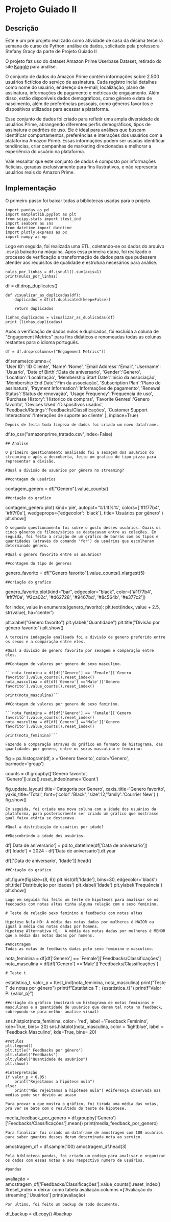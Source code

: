 # Projeto Guiado II


## Descrição


Este é um pré projeto realizado como atividade de casa da décima terceira semana do curso de Python: análise de dados, solicitado pela professora Stefany Gracy da parte de Projeto Guiado II

O projeto faz uso do dataset Amazon Prime Userbase Dataset, retirado do site [Kaggle](https://www.kaggle.com/) para análise. 

O conjunto de dados do Amazon Prime contém informações sobre 2.500 usuários fictícios do serviço de assinatura. Cada registro inclui detalhes como nome do usuário, endereço de e-mail, localização, plano de assinatura, informações de pagamento e métricas de engajamento. Além disso, estão disponíveis dados demográficos, como gênero e data de nascimento, além de preferências pessoais, como gêneros favoritos e dispositivos utilizados para acessar a plataforma.

Esse conjunto de dados foi criado para refletir uma ampla diversidade de usuários Prime, abrangendo diferentes perfis demográficos, tipos de assinatura e padrões de uso. Ele é ideal para análises que buscam identificar comportamentos, preferências e interações dos usuários com a plataforma Amazon Prime. Essas informações podem ser usadas  identificar tendências, criar campanhas de marketing direcionadas e melhorar a experiência do usuário na plataforma.

Vale ressaltar que este conjunto de dados é composto por informações fictícias, geradas exclusivamente para fins ilustrativos, e não representa usuários reais do Amazon Prime.


## Implementação


O primeiro passo foi baixar todas a bibliotecas usadas para o projeto.

```
import pandas as pd
import matplotlib.pyplot as plt 
from scipy.stats import ttest_ind
import seaborn as sns
from datetime import datetime
import plotly.express as px
import numpy as np
```
Logo em seguida, foi realizada uma ETL, coletando-se os dados do arquivo .csv já baixado na máquina. Apos essa primeira etapa, foi realizado o processo de verificação e  transformação de dados para que pudessem atender aos requisitos de qualidade e estrutura necesários para análise.
```
nulos_por_linhas = df.isnull().sum(axis=1)  
print(nulos_por_linhas)
```
df = df.drop_duplicates()
```
def visualizar_as_duplicadas(df):  
    duplicados = df[df.duplicated(keep=False)]

    return duplicados

linhas_duplicadas = visualizar_as_duplicadas(df)
print (linhas_duplicadas)
```
Após a verificação de dados nulos e duplicados, foi excluída a coluna de "Engagement Metrics" para fins didáticos e renomeadas todas as colunas restantes para o idioma português.
```
df = df.drop(columns=["Engagement Metrics"])
```
df.rename(columns={              
    'User ID': 'ID Cliente',
    'Name':'Nome', 
    'Email Address':'Email', 
    'Username': 'Usuario', 
    'Date of Birth':'Data de aniversario',
    'Gender':'Genero', 
    'Location':'Localização', 
    'Membership Start Date':'Inicio da associação', 
    'Membership End Date':'Fim da associação',
    'Subscription Plan':'Plano de assinatura', 
    'Payment Information':'Informações de pagamento', 
    'Renewal Status':'Status de renovação',
    'Usage Frequency':'Frequencia de uso', 
    'Purchase History':'Historico de compras', 
    'Favorite Genres':'Genero favorito',
    'Devices Used':'Dispositivos usados',  
    'Feedback/Ratings':'Feedbacks/Classificações',
    'Customer Support Interactions':'Interações de suporte ao cliente'
}, inplace=True)
```
Depois de feita toda limpeza de dados foi criado um novo dataframe.
```
df.to_csv("amazonprime_tratado.csv",index=False)
```
## Analise

O primeiro questionamento analisado foi a sexagem dos usuários do streaming e após a descoberta, feito um grafico do tipo pizza para representar a divisão.

#Qual a divisão de usuários por gênero no streaming?

##contagem de usuários
```
contagem_genero = df["Genero"].value_counts()
```
##criação do grafico
```
contagem_genero.plot(
    kind='pie',
    autopct='%1.1f%%',
    colors=['#1f77b4', '#ff7f0e'],
    wedgeprops={'edgecolor': 'black'},
    title='Usuários por gênero'
)
plt.show()
``` 
O segundo questionamento foi sobre o gosto desses usuários. Quais os cinco gêneros de filmes/séries se destacavam entre as coleções. Em seguida, foi feita a criação de um gráfico de barras com os tipos e quantidades (através do comando 'for') de usuários que escolheram determinado gênero.

#Qual o genero favorito entre os usuários?

##contagem do tipo de generos
```
genero_favorito = df["Genero favorito"].value_counts().nlargest(5) 
```
##criação do grafico
```
genero_favorito.plot(kind="bar", edgecolor="black", color=['#1f77b4', '#ff7f0e', '#2ca02c', '#d62728', '#9467bd', '#8c564b', '#e377c2'])

for index, value in enumerate(genero_favorito):
    plt.text(index, value + 2.5, str(value), ha='center')

plt.xlabel("Genero favorito")
plt.ylabel("Quantidade")
plt.title("Divisão por gênero favorito")
plt.show()
```
A terceira indagação analisada foi a divisão de genero preferido entre os sexos e a comparação entre eles.

#Qual a divisão de genero favorito por sexagem e comparação entre eles.

##Contagem de valores por genero do sexo masculino. 

```nota_feminina = df[df['Genero'] == 'Female']['Genero favorito'].value_counts().reset_index() 
nota_masculina = df[df['Genero'] =='Male']['Genero favorito'].value_counts().reset_index() 

print(nota_masculina)```

##Contagem de valores por genero do sexo feminino.  

```nota_feminina = df[df['Genero'] == 'Female']['Genero favorito'].value_counts().reset_index() 
nota_masculina = df[df['Genero'] =='Male']['Genero favorito'].value_counts().reset_index() 

print(nota_feminina)```

Fazendo a comparação através do gráfico em formato de histograma, das quantidades por genero, entre os sexos masculino e feminino: 
```
fig = px.histogram(df, x ='Genero favorito', 
                   color='Genero',
                   barmode='group')

counts = df.groupby(['Genero favorito', 'Genero']).size().reset_index(name='Count')


fig.update_layout(
    title='Categoria por Genero',
    xaxis_title='Genero favorito',
    yaxis_title='Total',
    font={'color':'Black', 'size':12,'family':'Courrier New'}
    )
fig.show()
```
Em seguida, foi criada uma nova coluna com a idade dos usuários da plataforma, para posteriormente ser criado um gráfico que mostrasse qual faixa etária se destacava.

#Qual a distribuição de usuários por idade?

##Descobrindo a idade dos usuários.
```
df['Data de aniversario'] = pd.to_datetime(df['Data de aniversario'])
df['Idade'] = 2024 - df['Data de aniversario'].dt.year

df[['Data de aniversario', 'Idade']].head()
```
##Criação do gráfico
```
plt.figure(figsize=(8, 6))
plt.hist(df['Idade'], bins=30, edgecolor='black') 
plt.title('Distribuição por Idades')
plt.xlabel('Idade')
plt.ylabel('Frequência')
plt.show()
```
Logo em seguida foi feito um teste de hipoteses para analisar se os feedbacks com notas altas tinha alguma relação com o sexo feminino.

# Teste de relação sexo feminino e feedbacks com notas altas     

Hipotese Nula HO: A média das notas dadas por mulheres é MAIOR ou igual à média das notas dadas por homens.
Hipotese Alternativa H1:  A média das notas dadas por mulheres é MENOR que a média das notas dadas por homens.

#Amostragem
Todas as notas de feedbacks dadas pelo sexo feminino e masculino.
```
nota_feminina = df[df['Genero'] == 'Female']['Feedbacks/Classificações']
nota_masculina = df[df['Genero'] =='Male']['Feedbacks/Classificações']
```
# Teste t
```
estatistica_t, valor_p = ttest_ind(nota_feminina, nota_masculina)
print("Teste T de notas por gênero")
print(f"Estatística T : {estatistica_t}") 
print(f"Valor P: {valor_p}") 
```
##criação do gráfico (mostrará um histograma de notas femininas e masculinas e a quantidade de usuários que deram tal nota no feedback, sobrepondo-se para melhor analise visual)
```
sns.histplot(nota_feminina, color= 'red', label ='Feedback Feminino', kde=True, bins= 20)
sns.histplot(nota_masculina, color = 'lightblue', label = 'Feedback Masculino', kde=True, bins= 20)
```
#rotulos
plt.legend()
plt.title(" Feedbacks por gênero")
plt.xlabel("Feedbacks")
plt.ylabel("Quantidade de usuários")
plt.show()

#interpretação
if valor_p < 0.05:
    print("Rejeitamos a hipótese nula")
else:
    print("Não rejeitamos a hipótese nula") #diferença observada nas médias pode ser devido ao acaso

Para provar o que mostra o gráfico, foi tirada uma média das notas, pra ver se bate com o resultado do teste de hipotese.  
```
media_feedback_por_genero = df.groupby('Genero')['Feedbacks/Classificações'].mean()
print(media_feedback_por_genero)
```
Para finalizar foi criado um dataframe de amostragem com 100 usuários para saber quantos desses deram determinada nota ao serviço.
```
amostragem_df = df.sample(100)
amostragem_df.head(3)
```
Pela biblioteca pandas, foi criado um codigo para analisar e organizar os dados com essas notas e seu respectivo numero de usuários.

#pandas 
```
avaliação = amostragem_df['Feedbacks/Classificações'].value_counts().reset_index()    #reset_index = deixar como tabela
avaliação.columns =['Avaliação do streaming','Usuários']
print(avaliação)
```
Por ultimo, foi feito um backup de todo documento.
```
df_backup = df.copy() #backup 
```


































